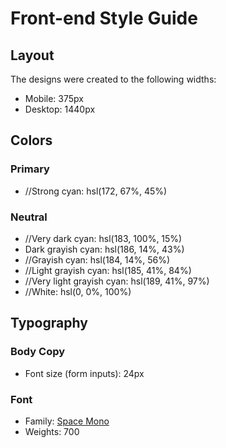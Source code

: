 # Front-end Style Guide

## Layout

The designs were created to the following widths:

- Mobile: 375px
- Desktop: 1440px

## Colors

### Primary

- //Strong cyan: hsl(172, 67%, 45%)

### Neutral

- //Very dark cyan: hsl(183, 100%, 15%)
- Dark grayish cyan: hsl(186, 14%, 43%)
- //Grayish cyan: hsl(184, 14%, 56%)
- //Light grayish cyan: hsl(185, 41%, 84%)
- //Very light grayish cyan: hsl(189, 41%, 97%)
- //White: hsl(0, 0%, 100%)

## Typography

### Body Copy

- Font size (form inputs): 24px

### Font

- Family: [Space Mono](https://fonts.google.com/specimen/Space+Mono)
- Weights: 700

